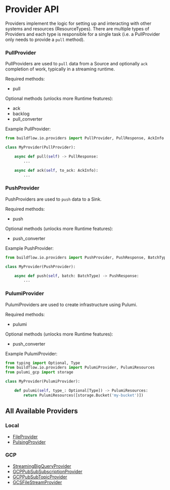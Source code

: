 # Provider API

Providers implement the logic for setting up and interacting with other systems and resources (ResourceTypes). There are multiple types of Providers and each type is responsible for a single task (i.e. a PullProvider only needs to provide a `pull` method). 

### PullProvider

PullProviders are used to `pull` data from a Source and optionally `ack` completion of work, typically in a streaming runtime.

Required methods:
- pull

Optional methods (unlocks more Runtime features):
- ack
- backlog
- pull_converter

Example PullProvider:
```python
from buildflow.io.providers import PullProvider, PullResponse, AckInfo

class MyProvider(PullProvider):

    async def pull(self) -> PullResponse:
        ...

    async def ack(self, to_ack: AckInfo):
        ...
```

### PushProvider

PushProviders are used to `push` data to a Sink.

Required methods:
- push

Optional methods (unlocks more Runtime features):
- push_converter

Example PushProvider:
```python
from buildflow.io.providers import PushProvider, PushResponse, BatchType

class MyProvider(PushProvider):

    async def push(self, batch: BatchType) -> PushResponse:
        ...
```

### PulumiProvider

PulumiProviders are used to create infrastructure using Pulumi.

Required methods:
- pulumi

Optional methods (unlocks more Runtime features):
- push_converter

Example PulumiProvider:
```python
from typing import Optional, Type
from buildflow.io.providers import PulumiProvider, PulumiResources
from pulumi_gcp import storage

class MyProvider(PulumiProvider):

    def pulumi(self, type_: Optional[Type]) -> PulumiResources:
        return PulumiResources([storage.Bucket('my-bucket')])
```

## All Available Providers

### Local
- [FileProvider](./local/file_provider#fileprovider)
- [PulsingProvider](./local/pulse_provider#pulsingprovider)

### GCP
- [StreamingBigQueryProvider](./gcp/gcp_bigquery#streamingbigqueryprovider)
- [GCPPubSubSubscriptionProvider](./gcp/gcp_pubsub#gcppubsubsubscriptionprovider)
- [GCPPubSubTopicProvider](./gcp/gcp_pubsub#gcppubsubtopicprovider)
- [GCSFileStreamProvider](./gcp/gcp_storage#gcsfilestreamprovider)

